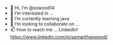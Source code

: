 - 👋 Hi, I’m @sxwood14
- 👀 I’m interested in ...
- 🌱 I’m currently learning java
- 💞️ I’m looking to collaborate on ...
- 📫 How to reach me ... LinkedIn! https://www.linkedin.com/in/samanthaxwood/

<!---
sxwood14/sxwood14 is a ✨ special ✨ repository because its `README.md` (this file) appears on your GitHub profile.
You can click the Preview link to take a look at your changes.
--->
